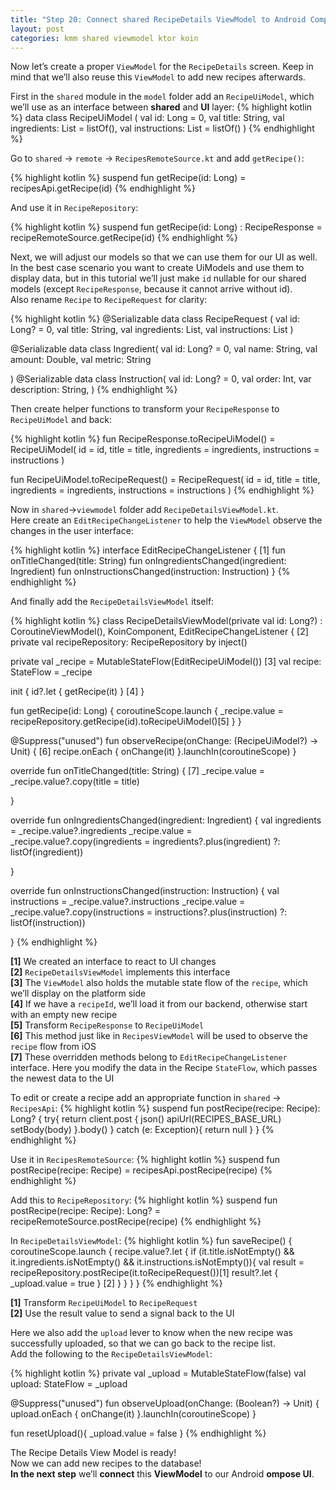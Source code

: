 ```yaml
---
title: "Step 20: Connect shared RecipeDetails ViewModel to Android Compose UI" 
layout: post
categories: kmm shared viewmodel ktor koin
--- 
```


Now let’s create a proper `ViewModel` for the `RecipeDetails` screen. Keep in mind that we’ll also reuse this `ViewModel` to add new recipes afterwards.

First in the `shared` module in the `model` folder add an `RecipeUiModel`, which we’ll use as an interface between <b>shared</b> and <b>UI</b> layer:
{% highlight kotlin %} 
data class RecipeUiModel (
   val id: Long = 0,
   val title: String,
   val ingredients: List<Ingredient> = listOf(),
   val instructions: List<Instruction> = listOf()
)
{% endhighlight %} 


Go to `shared` -> `remote` -> `RecipesRemoteSource.kt` and add `getRecipe()`:

{% highlight kotlin %} 
suspend fun getRecipe(id: Long) = recipesApi.getRecipe(id)
{% endhighlight %} 

And use it in `RecipeRepository`:

{% highlight kotlin %} 
suspend fun getRecipe(id: Long) : RecipeResponse = recipeRemoteSource.getRecipe(id)
{% endhighlight %} 

Next, we will adjust our models so that we can use them for our UI as well.<br>
In the best case scenario you want to create UiModels and use them to display data, but in this tutorial we’ll just make `id` nullable for our shared models (except `RecipeResponse`, because it cannot arrive without id).<br>
Also rename `Recipe` to `RecipeRequest` for clarity:

{% highlight kotlin %} 
@Serializable
data class RecipeRequest (
   val id: Long? = 0,
   val title: String,
   val ingredients: List<Ingredient>,
   val instructions: List<Instruction>
)

@Serializable
data class Ingredient(
   val id: Long? = 0,
   val name: String,
   val amount: Double,
   val metric: String

)
@Serializable
data class Instruction(
   val id: Long? = 0,
   val order: Int,
   var description: String,
)
{% endhighlight %} 

Then create helper functions to transform your `RecipeResponse` to `RecipeUiModel` and back:

{% highlight kotlin %} 
fun RecipeResponse.toRecipeUiModel() = RecipeUiModel(
   id = id,
   title = title,
   ingredients = ingredients,
   instructions = instructions
)

fun RecipeUiModel.toRecipeRequest() = RecipeRequest(
   id = id,
   title = title,
   ingredients = ingredients,
   instructions = instructions
)
{% endhighlight %} 


Now in `shared`->`viewmodel` folder add `RecipeDetailsViewModel.kt`.<br>
Here create an `EditRecipeChangeListener` to help the `ViewModel` observe the changes in the user interface:

{% highlight kotlin %} 
interface EditRecipeChangeListener { [1]
   fun onTitleChanged(title: String)
   fun onIngredientsChanged(ingredient: Ingredient)
   fun onInstructionsChanged(instruction: Instruction)
}
{% endhighlight %} 

And finally add the `RecipeDetailsViewModel` itself:

{% highlight kotlin %} 
class RecipeDetailsViewModel(private val id: Long?) : CoroutineViewModel(), KoinComponent, EditRecipeChangeListener { [2]
   private val recipeRepository: RecipeRepository by inject()

   private val _recipe = MutableStateFlow(EditRecipeUiModel()) [3]
   val recipe: StateFlow<EditRecipeUiModel> = _recipe

   init {
      id?.let { getRecipe(it) } [4]
   }

   fun getRecipe(id: Long) {
   coroutineScope.launch {
       _recipe.value = recipeRepository.getRecipe(id).toRecipeUiModel()[5]
   }
}


   @Suppress("unused")
fun observeRecipe(onChange: (RecipeUiModel?) -> Unit) { [6]
   recipe.onEach {
       onChange(it)
   }.launchIn(coroutineScope)
}


  override fun onTitleChanged(title: String) { [7]
   _recipe.value = _recipe.value?.copy(title = title)

}

override fun onIngredientsChanged(ingredient: Ingredient) {
   val ingredients = _recipe.value?.ingredients
   _recipe.value = _recipe.value?.copy(ingredients = ingredients?.plus(ingredient) ?: listOf(ingredient))

}

override fun onInstructionsChanged(instruction: Instruction) {
   val instructions = _recipe.value?.instructions
   _recipe.value = _recipe.value?.copy(instructions = instructions?.plus(instruction) ?: listOf(instruction))

}
{% endhighlight %} 


<b>[1]</b> We created an interface to react to UI changes<br>
<b>[2]</b> `RecipeDetailsViewModel` implements this interface<br>
<b>[3]</b> The `ViewModel` also holds the mutable state flow of the `recipe`, which we’ll display on the platform side<br>
<b>[4]</b> If we have a `recipeId`, we’ll load it from our backend, otherwise start with an empty new recipe<br>
<b>[5]</b> Transform `RecipeResponse` to `RecipeUiModel`<br>
<b>[6]</b> This method just like in `RecipesViewModel` will be used to observe the `recipe` flow from iOS<br>
<b>[7]</b> These overridden methods belong to `EditRecipeChangeListener` interface. Here you modify the data in the Recipe `StateFlow`, which passes the newest data to the UI<br>

To edit or create a recipe add an appropriate function in `shared` -> `RecipesApi`:
{% highlight kotlin %} 
suspend fun postRecipe(recipe: Recipe): Long? {
   try{
       return client.post {
           json()
           apiUrl(RECIPES_BASE_URL)
           setBody(body)
       }.body()
   } catch (e: Exception){
       return null
   }
}
{% endhighlight %} 


Use it in `RecipesRemoteSource`:
{% highlight kotlin %} 
suspend fun postRecipe(recipe: Recipe) = recipesApi.postRecipe(recipe)
{% endhighlight %} 

Add this to `RecipeRepository`:
{% highlight kotlin %} 
suspend fun postRecipe(recipe: Recipe): Long?  = recipeRemoteSource.postRecipe(recipe)
{% endhighlight %} 

In `RecipeDetailsViewModel`:
{% highlight kotlin %} 
fun saveRecipe() {
   coroutineScope.launch {
       recipe.value?.let {
           if (it.title.isNotEmpty() && it.ingredients.isNotEmpty() && it.instructions.isNotEmpty()){
               val result = recipeRepository.postRecipe(it.toRecipeRequest())[1]
               result?.let { _upload.value = true } [2]
           }
       }
   }
}
{% endhighlight %} 

<b>[1]</b> Transform `RecipeUiModel` to `RecipeRequest`<br>
<b>[2]</b> Use the result value to send a signal back to the UI<br>

Here we also add the `upload` lever to know when the new recipe was successfully uploaded, so that we can go back to the recipe list.<br>
Add the following to the `RecipeDetailsViewModel`:

{% highlight kotlin %} 
private val _upload = MutableStateFlow<Boolean>(false)
val upload: StateFlow<Boolean> = _upload

@Suppress("unused")
fun observeUpload(onChange: (Boolean?) -> Unit) {
   upload.onEach {
       onChange(it)
   }.launchIn(coroutineScope)
}

fun resetUpload(){
   _upload.value = false
}
{% endhighlight %} 


The Recipe Details View Model is ready!<br>
 Now we can add new recipes to the database!<br>
<b>In the next step</b> we’ll <b>connect</b> this <b>ViewModel</b> to our Android <b>ompose UI</b>.
